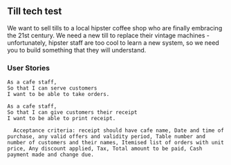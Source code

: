 ## Till tech test
We want to sell tills to a local hipster coffee shop who are finally embracing the 21st century. We need a new till to replace their vintage machines - unfortunately, hipster staff are too cool to learn a new system, so we need you to build something that they will understand.

### User Stories
```
As a cafe staff,
So that I can serve customers
I want to be able to take orders.

As a cafe staff,
So that I can give customers their receipt
I want to be able to print receipt.

  Acceptance criteria: receipt should have cafe name, Date and time of purchase, any valid offers and validity period, Table number and number of customers and their names, Itemised list of orders with unit price, Any discount applied, Tax, Total amount to be paid, Cash payment made and change due.
```
